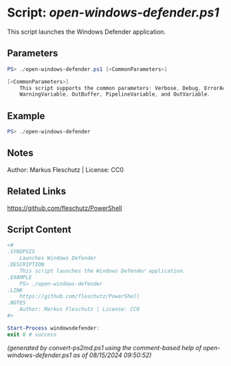 Script: *open-windows-defender.ps1*
========================

This script launches the Windows Defender application.

Parameters
----------
```powershell
PS> ./open-windows-defender.ps1 [<CommonParameters>]

[<CommonParameters>]
    This script supports the common parameters: Verbose, Debug, ErrorAction, ErrorVariable, WarningAction, 
    WarningVariable, OutBuffer, PipelineVariable, and OutVariable.
```

Example
-------
```powershell
PS> ./open-windows-defender

```

Notes
-----
Author: Markus Fleschutz | License: CC0

Related Links
-------------
https://github.com/fleschutz/PowerShell

Script Content
--------------
```powershell
<#
.SYNOPSIS
	Launches Windows Defender
.DESCRIPTION
	This script launches the Windows Defender application.
.EXAMPLE
	PS> ./open-windows-defender
.LINK
	https://github.com/fleschutz/PowerShell
.NOTES
	Author: Markus Fleschutz | License: CC0
#>

Start-Process windowsdefender:
exit 0 # success
```

*(generated by convert-ps2md.ps1 using the comment-based help of open-windows-defender.ps1 as of 08/15/2024 09:50:52)*
